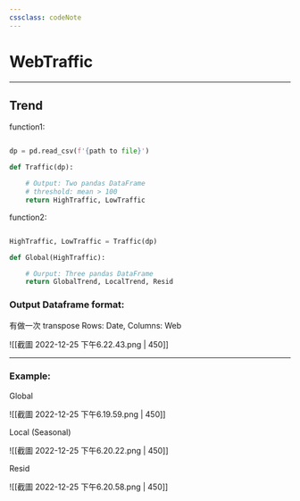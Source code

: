 ```yaml
---
cssclass: codeNote
---
```

# WebTraffic


--- 
## Trend

function1: 

```python

dp = pd.read_csv(f'{path to file}')

def Traffic(dp):

	# Output: Two pandas DataFrame
	# threshold: mean > 100
	return HighTraffic, LowTraffic 

```

function2: 


```python

HighTraffic, LowTraffic = Traffic(dp)

def Global(HighTraffic):

	# Ourput: Three pandas DataFrame
    return GlobalTrend, LocalTrend, Resid

```

### Output Dataframe format:

有做一次 transpose
Rows: Date, Columns: Web



![[截圖 2022-12-25 下午6.22.43.png | 450]]

--- 

<div style="page-break-after: always;"></div>

### Example:

Global

![[截圖 2022-12-25 下午6.19.59.png | 450]]

Local (Seasonal)

![[截圖 2022-12-25 下午6.20.22.png | 450]]

Resid

![[截圖 2022-12-25 下午6.20.58.png | 450]]